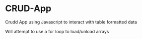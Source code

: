 # CRUD-App
Crudd App using Javascript to interact with table formatted data

Will attempt to use a for loop to load/unload arrays
